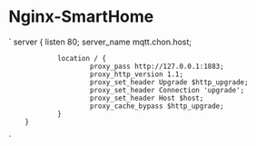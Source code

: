 # Nginx-SmartHome

`       server 
        {
                listen 80;
                server_name mqtt.chon.host;

                location / {
                        proxy_pass http://127.0.0.1:1883;
                        proxy_http_version 1.1;
                        proxy_set_header Upgrade $http_upgrade;
                        proxy_set_header Connection 'upgrade';
                        proxy_set_header Host $host;
                        proxy_cache_bypass $http_upgrade;
                }
        }
`


#
